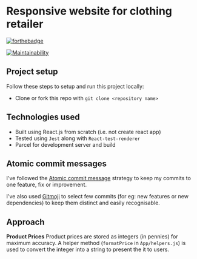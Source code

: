 # Responsive website for clothing retailer

[![forthebadge](https://forthebadge.com/images/badges/made-with-javascript.svg)](https://forthebadge.com)

[![Maintainability](https://api.codeclimate.com/v1/badges/e7f6f36584af602f5274/maintainability)](https://codeclimate.com/github/nkhil/clothing-retail-react-app/maintainability)

## Project setup

Follow these steps to setup and run this project locally:

- Clone or fork this repo with `git clone <repository name>`

## Technologies used

- Built using React.js from scratch (i.e. not create react app)
- Tested using `Jest` along with `React-test-renderer`
- Parcel for development server and build

## Atomic commit messages

I've followed the [Atomic commit message](https://seesparkbox.com/foundry/atomic_commits_with_git) strategy to keep my commits to one feature, fix or improvement.

I've also used [Gitmoji](https://gitmoji.carloscuesta.me/) to select few commits (for eg: new features or new dependencies) to keep them distinct and easily recognisable.

## Approach

**Product Prices**
Product prices are stored as integers (in pennies) for maximum accuracy. A helper method (`formatPrice` in `App/helpers.js`) is used to convert the integer into a string to present the it to users.
